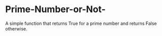 # Prime-Number-or-Not-
A simple function that returns True for a prime number and returns False otherwise.
